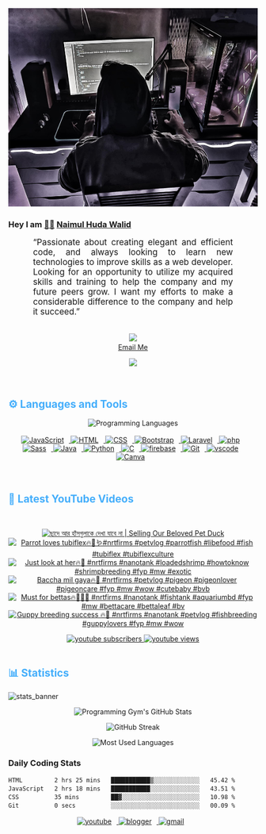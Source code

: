 <!-- ![github_cover_banner](https://www.digitalsolutionservices.com/img/services/web%20development.gif)-->

<div align="center" style="display:block;">
    <img height="400px" width="100%" alt="github cover banner" src="https://raw.githubusercontent.com/NaimulHudaWalid/NaimulHudaWalid/main/272276268_3114779035434264_920860974401480824_n.jpg"/> 
</div>

### Hey I am [👨🏻‍][facebook] [Naimul Huda Walid][youtube]



<p align:"center" style="text-align: justify; margin: 0 50px; font-size: 17px;" >
   “Passionate about creating elegant and efficient code, and always looking to learn new technologies to improve skills as a web developer. Looking for an opportunity to utilize my acquired skills and training to help the company and my future peers grow. I want my efforts to make a considerable difference to the company and help it succeed.”
<br>
<br>
<div align="center">

![](https://visitor-badge.glitch.me/badge?page_id=NaimulHudaWalid)
    <br />
[Email Me](mailto:dev.naimulhuda@gmail.com)
</div>
</p>
<!-- Typing SVG by DenverCoder1 - https://github.com/DenverCoder1/readme-typing-svg -->
<p align="center">
<!--   <a href="https://github.com/DenverCoder1/readme-typing-svg"> -->
    <img src="https://readme-typing-svg.herokuapp.com?color=E22FE4&width=380&height=45&lines=Open-Source+Enthusiast;Learning+In+Public;Empowering+Others;Nice+To+Meet+You+...&center=true"></a>

</p>
<br>
<!-- Languages and Tools -->

<h2 style="color: #44AEFB">⚙️ Languages and Tools</h2>
<div align="center" style="display:block;">
    <img width="100px" alt="Programming Languages" src="https://user-images.githubusercontent.com/78341798/194531121-47b0119a-ce00-439d-b586-125f86acb098.png"/> 
</div>
<br>   
<!-- Icons Resources -->
<!-- https://devicon.dev/ -->
<!-- https://cdn.jsdelivr.net/npm/simple-icons@v3/icons/ -->
<div align="center">
  <a href="https://developer.mozilla.org/en-US/docs/Web/JavaScript" target="_blank" rel="noreferrer">
      <img  alt="JavaScript" height="50px" style="padding-right:10px;" src="https://cdn.jsdelivr.net/gh/devicons/devicon/icons/javascript/javascript-plain.svg"/>
  </a>
  
 
  <a href="https://developer.mozilla.org/en-US/docs/Web/HTML" target="_blank" rel="noreferrer">
      <img  alt="HTML" height="50px" style="padding-right:10px;" src="https://cdn.jsdelivr.net/gh/devicons/devicon/icons/html5/html5-original.svg"/>
  </a>
  <a href="https://developer.mozilla.org/en-US/docs/Web/CSS" target="_blank" rel="noreferrer">
      <img  alt="CSS" height="50px" style="padding-right:10px;" src="https://cdn.jsdelivr.net/gh/devicons/devicon/icons/css3/css3-original.svg"/>
  </a>
  <a href="https://getbootstrap.com/" target="_blank" rel="noreferrer">
      <img  alt="Bootstrap" height="50px" style="padding-right:10px;" src="https://cdn.jsdelivr.net/gh/devicons/devicon/icons/bootstrap/bootstrap-original.svg"/>
  </a> 
  <a href="https://laravel.com/" target="_blank" rel="noreferrer">
      <img  alt="Laravel" height="50px" style="padding-right:10px;" src="https://cdn.jsdelivr.net/gh/devicons/devicon/icons/laravel/laravel-plain.svg"/>
  </a>
  <a href="https://www.php.net/" target="_blank" rel="noreferrer">
      <img  alt="php" height="50px" style="padding-right:10px;" src="https://cdn.jsdelivr.net/gh/devicons/devicon/icons/php/php-original.svg"/>
  </a>
  <a href="https://sass-lang.com/" target="_blank" rel="noreferrer">
      <img  alt="Sass" height="50px" style="padding-right:10px;" src="https://cdn.jsdelivr.net/gh/devicons/devicon/icons/sass/sass-original.svg"/>
  </a>
  <a href="https://www.java.com/en/" target="_blank" rel="noreferrer">
      <img  alt="Java" height="50px" style="padding-right:10px;" src="https://cdn.jsdelivr.net/gh/devicons/devicon/icons/java/java-original.svg"/>
  </a>    
  <a href="https://www.python.org/" target="_blank" rel="noreferrer">
      <img  alt="Python" height="50px" style="padding-right:10px;" src="https://cdn.jsdelivr.net/gh/devicons/devicon/icons/python/python-original.svg"/>
  </a>
  <a href="https://www.cprogramming.com/" target="_blank" rel="noreferrer">
      <img  alt="C" height="50px" style="padding-right:10px;" src="https://cdn.jsdelivr.net/gh/devicons/devicon/icons/c/c-original.svg"/>
  </a>
  
  <a href="https://firebase.google.com/" target="_blank" rel="noreferrer">
      <img  alt="firebase" height="50px" style="padding-right:10px;" src="https://cdn.jsdelivr.net/gh/devicons/devicon/icons/firebase/firebase-plain.svg"/>
  </a>
 
  <a href="https://git-scm.com/" target="_blank" rel="noreferrer">
      <img  alt="Git" height="50px" style="padding-right:10px;" src="https://cdn.jsdelivr.net/gh/devicons/devicon/icons/git/git-original.svg"/>
  </a>
  
  <a href="https://code.visualstudio.com/" target="_blank" rel="noreferrer">
      <img  alt="vscode" height="50px" style="padding-right:10px;"src="https://cdn.jsdelivr.net/gh/devicons/devicon/icons/vscode/vscode-original.svg"/>
  </a>
  <a href="https://www.canva.com/" target="_blank" rel="noreferrer">
      <img  alt="Canva" height="50px" style="padding-right:10px;" src="https://cdn.jsdelivr.net/gh/devicons/devicon/icons/canva/canva-original.svg"/> 
  </a>
</div>
<br>
<br>

<!-- Latest YouTube Videos -->

<h2 style="color: #44AEFB">🎦 Latest YouTube Videos</h2>
<br />

<!-- Resource/Reference: https://github.com/DenverCoder1/github-readme-youtube-cards -->
<div class="youtube videos cards" align="center">

<!-- BEGIN YOUTUBE-CARDS -->
[![ছাদে আর হাঁসগুলাকে দেখা যাবে না  | Selling Our Beloved Pet Duck](https://ytcards.demolab.com/?id=k0MnYmDmHcE&title=%E0%A6%9B%E0%A6%BE%E0%A6%A6%E0%A7%87+%E0%A6%86%E0%A6%B0+%E0%A6%B9%E0%A6%BE%E0%A6%81%E0%A6%B8%E0%A6%97%E0%A7%81%E0%A6%B2%E0%A6%BE%E0%A6%95%E0%A7%87+%E0%A6%A6%E0%A7%87%E0%A6%96%E0%A6%BE+%E0%A6%AF%E0%A6%BE%E0%A6%AC%E0%A7%87+%E0%A6%A8%E0%A6%BE++%7C+Selling+Our+Beloved+Pet+Duck&lang=en&timestamp=1701224453&background_color=%230d1117&title_color=%23ffffff&stats_color=%23dedede&max_title_lines=1&width=250&border_radius=5 "ছাদে আর হাঁসগুলাকে দেখা যাবে না  | Selling Our Beloved Pet Duck")](https://www.youtube.com/watch?v=k0MnYmDmHcE)
[![Parrot loves tubiflex🔥🖤🪱#nrtfirms #petvlog #parrotfish #libefood #fish #tubiflex #tubiflexculture](https://ytcards.demolab.com/?id=W20E7LgDZSs&title=Parrot+loves+tubiflex%F0%9F%94%A5%F0%9F%96%A4%F0%9F%AA%B1%23nrtfirms+%23petvlog+%23parrotfish+%23libefood+%23fish+%23tubiflex+%23tubiflexculture&lang=en&timestamp=1701218895&background_color=%230d1117&title_color=%23ffffff&stats_color=%23dedede&max_title_lines=1&width=250&border_radius=5 "Parrot loves tubiflex🔥🖤🪱#nrtfirms #petvlog #parrotfish #libefood #fish #tubiflex #tubiflexculture")](https://www.youtube.com/watch?v=W20E7LgDZSs)
[![Just look at her🔥🖤 #nrtfirms #nanotank #loadedshrimp #howtoknow #shrimpbreeding #fyp #mw #exotic](https://ytcards.demolab.com/?id=2LjFQuwFa8s&title=Just+look+at+her%F0%9F%94%A5%F0%9F%96%A4+%23nrtfirms+%23nanotank+%23loadedshrimp+%23howtoknow+%23shrimpbreeding+%23fyp+%23mw+%23exotic&lang=en&timestamp=1701184331&background_color=%230d1117&title_color=%23ffffff&stats_color=%23dedede&max_title_lines=1&width=250&border_radius=5 "Just look at her🔥🖤 #nrtfirms #nanotank #loadedshrimp #howtoknow #shrimpbreeding #fyp #mw #exotic")](https://www.youtube.com/watch?v=2LjFQuwFa8s)
[![Baccha mil gaya🔥🖤 #nrtfirms #petvlog #pigeon #pigeonlover #pigeoncare #fyp #mw #wow #cutebaby #bvb](https://ytcards.demolab.com/?id=cVTLSzKCcCg&title=Baccha+mil+gaya%F0%9F%94%A5%F0%9F%96%A4+%23nrtfirms+%23petvlog+%23pigeon+%23pigeonlover+%23pigeoncare+%23fyp+%23mw+%23wow+%23cutebaby+%23bvb&lang=en&timestamp=1701139128&background_color=%230d1117&title_color=%23ffffff&stats_color=%23dedede&max_title_lines=1&width=250&border_radius=5 "Baccha mil gaya🔥🖤 #nrtfirms #petvlog #pigeon #pigeonlover #pigeoncare #fyp #mw #wow #cutebaby #bvb")](https://www.youtube.com/watch?v=cVTLSzKCcCg)
[![Must for bettas🔥🖤👌🏻 #nrtfirms #nanotank #fishtank #aquariumbd #fyp #mw #bettacare #bettaleaf #bv](https://ytcards.demolab.com/?id=7QqswWfx5AQ&title=Must+for+bettas%F0%9F%94%A5%F0%9F%96%A4%F0%9F%91%8C%F0%9F%8F%BB+%23nrtfirms+%23nanotank+%23fishtank+%23aquariumbd+%23fyp+%23mw+%23bettacare+%23bettaleaf+%23bv&lang=en&timestamp=1701131651&background_color=%230d1117&title_color=%23ffffff&stats_color=%23dedede&max_title_lines=1&width=250&border_radius=5 "Must for bettas🔥🖤👌🏻 #nrtfirms #nanotank #fishtank #aquariumbd #fyp #mw #bettacare #bettaleaf #bv")](https://www.youtube.com/watch?v=7QqswWfx5AQ)
[![Guppy breeding success 🔥🖤 #nrtfirms #nanotank #petvlog #fishbreeding #guppylovers #fyp #mw #wow](https://ytcards.demolab.com/?id=_nQWvoS1NvU&title=Guppy+breeding+success+%F0%9F%94%A5%F0%9F%96%A4+%23nrtfirms+%23nanotank+%23petvlog+%23fishbreeding+%23guppylovers+%23fyp+%23mw+%23wow&lang=en&timestamp=1701087436&background_color=%230d1117&title_color=%23ffffff&stats_color=%23dedede&max_title_lines=1&width=250&border_radius=5 "Guppy breeding success 🔥🖤 #nrtfirms #nanotank #petvlog #fishbreeding #guppylovers #fyp #mw #wow")](https://www.youtube.com/watch?v=_nQWvoS1NvU)
<!-- END YOUTUBE-CARDS -->
</div>

<!-- Begin Youtube Buttons -->
<!-- Resource/Reference:  https://github.com/DenverCoder1/custom-icon-badges -->
<div class="youtube buttons" align="center">
    <a href="https://www.youtube.com/channel/UCa3YaFwzSII0kKg3Nads2dQ"  target="_blank">
        <img alt="youtube subscribers" src="https://img.shields.io/youtube/channel/subscribers/UCa3YaFwzSII0kKg3Nads2dQ?logo=youtube&logoColor=red&style=for-the-badge"/>
    </a> 
    <a href="https://www.youtube.com/channel/UCa3YaFwzSII0kKg3Nads2dQ"  target="_blank">
        <img alt="youtube views" src="https://custom-icon-badges.demolab.com/youtube/channel/views/UCa3YaFwzSII0kKg3Nads2dQ?color=%23E05D44&logo=eye&logoColor=white&style=for-the-badge&labelColor=#555555"/>
    </a> 
</div>
<br>
<!-- End Youtube Buttons -->

<!-- Statistics -->

<h2 style="color: #44AEFB">📊 Statistics</h2>

![stats_banner](https://user-images.githubusercontent.com/78341798/194534778-d662496c-ae00-4e8d-ae9b-b90912054e7f.gif)

<!-- Begin Stats Cards -->
<!-- Resources:  -->
<!-- Github & Languages Stats: https://github.com/naimul15-12090/github-readme-stats --> 
<!-- Streak Stats: https://github.com/denvercoder1/github-readme-streak-stats -->
<!-- Change the value after ?username= to your GitHub username. -->
<div class="stats" align="center">

![Programming Gym's GitHub Stats](https://github-readme-stats.vercel.app/api?username=NaimulHudaWalid&hide=stars&count_private=true&show_icons=true&theme=algolia&border_radius=20)

![GitHub Streak](https://streak-stats.demolab.com?user=NaimulHudaWalid&count_private=true&theme=algolia&border_radius=22)

![Most Used Languages](https://github-readme-stats.vercel.app/api/top-langs/?username=NaimulHudaWalid&langs_count=8&layout=compact&show_icons=true&theme=algolia&border_radius=20)
    
<!-- ![Top Langs](https://github-readme-stats.vercel.app/api/top-langs/?username=naimul15-12090&langs_count=8) -->
<!-- [![Top Langs](https://github-readme-stats.vercel.app/api/top-langs/?username=naimul15-12090&layout=compact)](https://github.com/anuraghazra/github-readme-stats)
 -->
    
</div>
<!--  End Stats Cards -->



### Daily Coding Stats
<!--START_SECTION:waka-->

```txt
HTML         2 hrs 25 mins   ███████████▒░░░░░░░░░░░░░   45.42 %
JavaScript   2 hrs 18 mins   ███████████░░░░░░░░░░░░░░   43.51 %
CSS          35 mins         ██▓░░░░░░░░░░░░░░░░░░░░░░   10.98 %
Git          0 secs          ░░░░░░░░░░░░░░░░░░░░░░░░░   00.09 %
```

<!--END_SECTION:waka-->
<!-- Begin Footer -->
<!-- Icons Resources -->
<!-- https://devicon.dev/ -->
<div class="footer" align="center" style="margin:15px;">
    <a href="https://www.youtube.com/channel/UCa3YaFwzSII0kKg3Nads2dQ" target="_blank">
        <img  style="margin:0 10px 10px 0;" src="https://user-images.githubusercontent.com/78341798/194531650-698ef1b1-9cbd-4b4f-96ef-5a2ec4b5d7e6.svg" alt="youtube" width="40px"/>
    </a>
    <a href="https://www.linkedin.com/in/naimulhudawalid/" target="_blank">
        <img style="margin:0 10px 10px 0;" src="https://user-images.githubusercontent.com/78341798/194531458-b5dfeb1b-bad5-4dfa-909a-2e402262db9a.svg" alt="blogger" width="40px"/>
    </a>
    <a href="mailto:dev.naimulhuda@gmail.com" target="_blank">
        <img style="margin:0 10px 10px 0;" src="https://user-images.githubusercontent.com/78341798/194531383-ddb2b774-5bb9-491c-b601-4a4a7d9792fb.svg" alt="gmail" width="40px"/>
    </a>
</div>
<!-- End Footer -->

[youtube]: https://www.youtube.com/channel/UCa3YaFwzSII0kKg3Nads2dQ
[facebook]: https://www.facebook.com/profile.php?id=100007065945838
